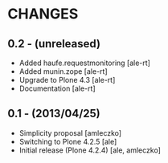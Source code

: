 CHANGES
=======

0.2 - (unreleased)
------------------
- Added haufe.requestmonitoring [ale-rt]
- Added munin.zope [ale-rt]
- Upgrade to Plone 4.3 [ale-rt]
- Documentation [ale-rt]

0.1 - (2013/04/25)
------------------

 * Simplicity proposal [amleczko]
 * Switching to Plone 4.2.5 [ale]
 * Initial release (Plone 4.2.4) [ale, amleczko]
